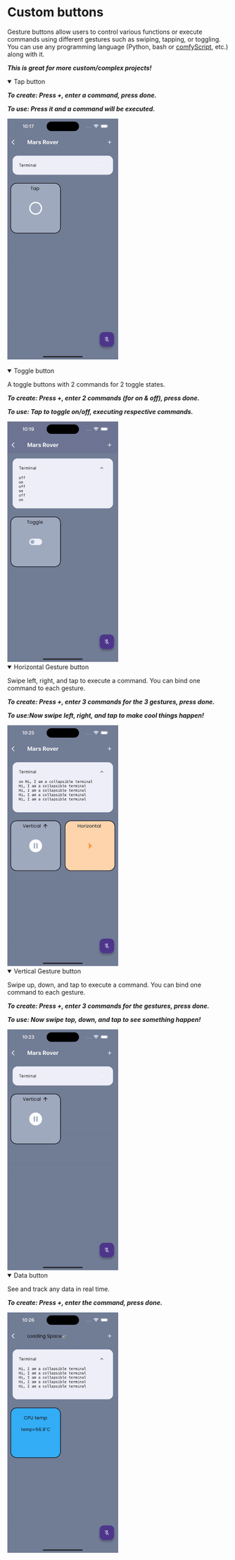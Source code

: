 # Custom buttons

Gesture buttons allow users to control various functions or execute commands using different gestures such as swiping, tapping, or toggling. 
You can use any programming language (Python, bash or [comfyScript](https://github.com/ThomasVunguyen/comfyScript), etc.) along with it.

***This is great for more custom/complex projects!***

<details open>
    <summary>Tap button</summary>


***To create: Press +, enter a command, press done.***

***To use: Press it and a command will be executed.***

<img src="../pages/Button//Gesture/Tap.gif" width="50%" style="min-width: 180px"></img>
</details>

<details open>
    <summary>Toggle button</summary>
<p>
A toggle buttons with 2 commands for 2 toggle states.

***To create: Press +, enter 2 commands (for on & off), press done.***

***To use: Tap to toggle on/off, executing respective commands.***
</p>
<img src="../pages/Button/Gesture/Toggle.gif" width="50%" style="min-width: 180px"></img>
</details>

<details open>
    <summary>Horizontal Gesture button</summary>
<p>
Swipe left, right, and tap to execute a command. You can bind one command to each gesture.

***To create: Press +, enter 3 commands for the 3 gestures, press done.***

***To use:Now swipe left, right, and tap to make cool things happen!***
</p>
<img src="../pages/Button/Gesture/Horizontal.gif" width="50%" style="min-width: 180px"></img>
</details>


<details open>
    <summary>Vertical Gesture button</summary>
<p>
Swipe up, down, and tap to execute a command. You can bind one command to each gesture.

***To create: Press +, enter 3 commands for the gestures, press done.***

***To use: Now swipe top, down, and tap to see something happen!***
</p>
<img src="../pages/Button/Gesture/Vertical.gif" width="50%" style="min-width: 180px"></img>
</details>

<details open>
    <summary>Data button</summary>
<p>

See and track any data in real time.

***To create: Press +, enter the command, press done.***

</p>
<img src="../pages/Button/Gesture/Data.gif" width="50%" style="min-width: 180px"></img>
</details>